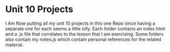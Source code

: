 # Unit 10 Projects
I Am Now putting all my unit 10 projects in this one Repo since having a separate one for each seems a little silly.
Each folder contains an index.html and a .js file that correlates to the lesson that I am exercising. 
Some folders also contain my notes.js which contain personal references for the related material. 
